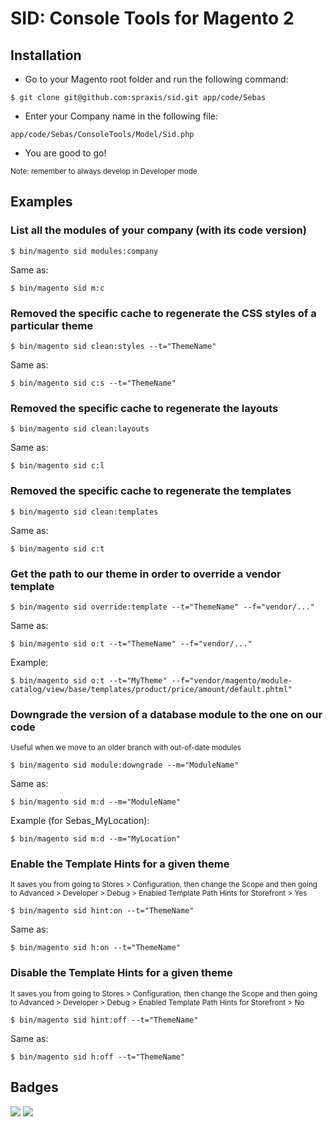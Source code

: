 # SID: Console Tools for Magento 2

## Installation

- Go to your Magento root folder and run the following command:
```
$ git clone git@github.com:spraxis/sid.git app/code/Sebas
```
- Enter your Company name in the following file:
```
app/code/Sebas/ConsoleTools/Model/Sid.php
```
- You are good to go!

<sub>
Note: remember to always develop in Developer mode
</sub>


## Examples

### List all the modules of your company (with its code version)

```
$ bin/magento sid modules:company
```
Same as:
```
$ bin/magento sid m:c
```

### Removed the specific cache to regenerate the CSS styles of a particular theme

```
$ bin/magento sid clean:styles --t="ThemeName"
```
Same as:
```
$ bin/magento sid c:s --t="ThemeName"
```

### Removed the specific cache to regenerate the layouts

```
$ bin/magento sid clean:layouts
```
Same as:
```
$ bin/magento sid c:l
```

### Removed the specific cache to regenerate the templates

```
$ bin/magento sid clean:templates
```
Same as:
```
$ bin/magento sid c:t
```

###  Get the path to our theme in order to override a vendor template

```
$ bin/magento sid override:template --t="ThemeName" --f="vendor/..."
```
Same as:
```
$ bin/magento sid o:t --t="ThemeName" --f="vendor/..."
```
Example:
```
$ bin/magento sid o:t --t="MyTheme" --f="vendor/magento/module-catalog/view/base/templates/product/price/amount/default.phtml"
```

### Downgrade the version of a database module to the one on our code
<sub>
Useful when we move to an older branch with out-of-date modules
</sub>

```
$ bin/magento sid module:downgrade --m="ModuleName"
```
Same as:
```
$ bin/magento sid m:d --m="ModuleName"
```
Example (for Sebas_MyLocation):
```
$ bin/magento sid m:d --m="MyLocation"
```

### Enable the Template Hints for a given theme
<sub>
It saves you from going to Stores > Configuration, then change the Scope and then going to Advanced > Developer > Debug > Enabled Template Path Hints for Storefront > Yes
</sub>

```
$ bin/magento sid hint:on --t="ThemeName"
```
Same as:
```
$ bin/magento sid h:on --t="ThemeName"
```

### Disable the Template Hints for a given theme
<sub>
It saves you from going to Stores > Configuration, then change the Scope and then going to Advanced > Developer > Debug > Enabled Template Path Hints for Storefront > No
</sub>

```
$ bin/magento sid hint:off --t="ThemeName"
```
Same as:
```
$ bin/magento sid h:off --t="ThemeName"
```

## Badges

![](https://img.shields.io/badge/license-MIT-blue.svg)
![](https://img.shields.io/badge/status-stable-green.svg)

